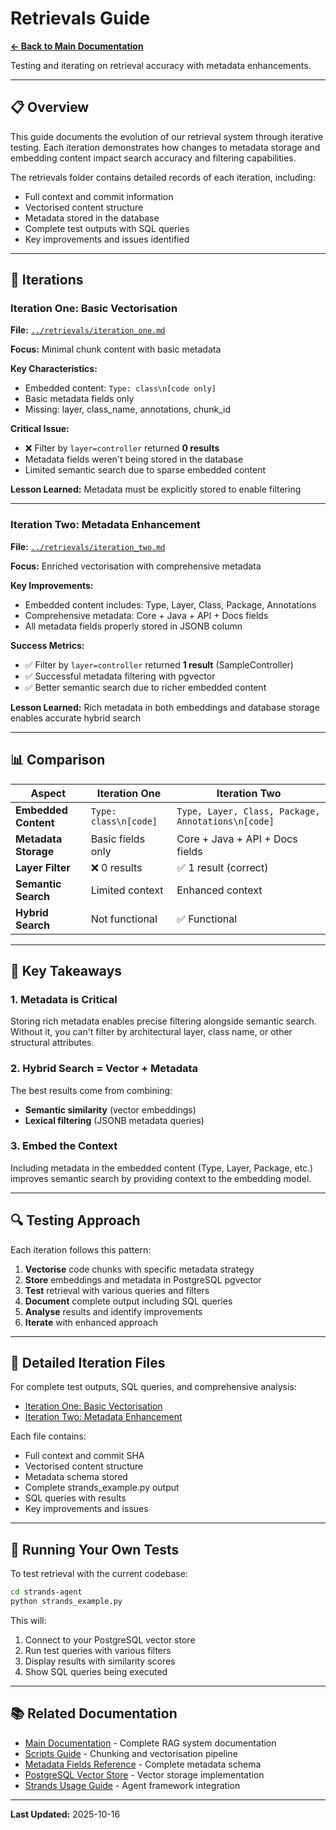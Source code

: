 # Retrievals Guide

**[← Back to Main Documentation](./README.md)**

Testing and iterating on retrieval accuracy with metadata enhancements.

---

## 📋 Overview

This guide documents the evolution of our retrieval system through iterative testing. Each iteration demonstrates how changes to metadata storage and embedding content impact search accuracy and filtering capabilities.

The retrievals folder contains detailed records of each iteration, including:
- Full context and commit information
- Vectorised content structure
- Metadata stored in the database
- Complete test outputs with SQL queries
- Key improvements and issues identified

---

## 🔄 Iterations

### Iteration One: Basic Vectorisation

**File:** [`../retrievals/iteration_one.md`](../retrievals/iteration_one.md)

**Focus:** Minimal chunk content with basic metadata

**Key Characteristics:**
- Embedded content: `Type: class\n[code only]`
- Basic metadata fields only
- Missing: layer, class_name, annotations, chunk_id

**Critical Issue:**
- ❌ Filter by `layer=controller` returned **0 results**
- Metadata fields weren't being stored in the database
- Limited semantic search due to sparse embedded content

**Lesson Learned:** Metadata must be explicitly stored to enable filtering

---

### Iteration Two: Metadata Enhancement

**File:** [`../retrievals/iteration_two.md`](../retrievals/iteration_two.md)

**Focus:** Enriched vectorisation with comprehensive metadata

**Key Improvements:**
- Embedded content includes: Type, Layer, Class, Package, Annotations
- Comprehensive metadata: Core + Java + API + Docs fields
- All metadata fields properly stored in JSONB column

**Success Metrics:**
- ✅ Filter by `layer=controller` returned **1 result** (SampleController)
- ✅ Successful metadata filtering with pgvector
- ✅ Better semantic search due to richer embedded content

**Lesson Learned:** Rich metadata in both embeddings and database storage enables accurate hybrid search

---

## 📊 Comparison

| Aspect | Iteration One | Iteration Two |
|--------|---------------|---------------|
| **Embedded Content** | `Type: class\n[code]` | `Type, Layer, Class, Package, Annotations\n[code]` |
| **Metadata Storage** | Basic fields only | Core + Java + API + Docs fields |
| **Layer Filter** | ❌ 0 results | ✅ 1 result (correct) |
| **Semantic Search** | Limited context | Enhanced context |
| **Hybrid Search** | Not functional | ✅ Functional |

---

## 🎯 Key Takeaways

### 1. Metadata is Critical
Storing rich metadata enables precise filtering alongside semantic search. Without it, you can't filter by architectural layer, class name, or other structural attributes.

### 2. Hybrid Search = Vector + Metadata
The best results come from combining:
- **Semantic similarity** (vector embeddings)
- **Lexical filtering** (JSONB metadata queries)

### 3. Embed the Context
Including metadata in the embedded content (Type, Layer, Package, etc.) improves semantic search by providing context to the embedding model.

---

## 🔍 Testing Approach

Each iteration follows this pattern:

1. **Vectorise** code chunks with specific metadata strategy
2. **Store** embeddings and metadata in PostgreSQL pgvector
3. **Test** retrieval with various queries and filters
4. **Document** complete output including SQL queries
5. **Analyse** results and identify improvements
6. **Iterate** with enhanced approach

---

## 📁 Detailed Iteration Files

For complete test outputs, SQL queries, and comprehensive analysis:

- [Iteration One: Basic Vectorisation](../retrievals/iteration_one.md)
- [Iteration Two: Metadata Enhancement](../retrievals/iteration_two.md)

Each file contains:
- Full context and commit SHA
- Vectorised content structure
- Metadata schema stored
- Complete strands_example.py output
- SQL queries with results
- Key improvements and issues

---

## 🚀 Running Your Own Tests

To test retrieval with the current codebase:

```bash
cd strands-agent
python strands_example.py
```

This will:
1. Connect to your PostgreSQL vector store
2. Run test queries with various filters
3. Display results with similarity scores
4. Show SQL queries being executed

---

## 📚 Related Documentation

- [Main Documentation](./README.md) - Complete RAG system documentation
- [Scripts Guide](./SCRIPTS_GUIDE.md) - Chunking and vectorisation pipeline
- [Metadata Fields Reference](./METADATA_FIELDS.md) - Complete metadata schema
- [PostgreSQL Vector Store](./PGVECTOR_STORE.md) - Vector storage implementation
- [Strands Usage Guide](./STRANDS_USAGE.md) - Agent framework integration

---

**Last Updated:** 2025-10-16
